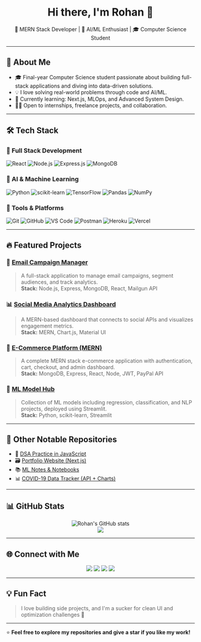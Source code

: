 <h1 align="center">Hi there, I'm Rohan 👋</h1>

<p align="center">
  🚀 MERN Stack Developer | 🤖 AI/ML Enthusiast | 🎓 Computer Science Student
</p>

---

## 💼 About Me

- 🎓 Final-year Computer Science student passionate about building full-stack applications and diving into data-driven solutions.
- 💡 I love solving real-world problems through code and AI/ML.
- 🌱 Currently learning: Next.js, MLOps, and Advanced System Design.
- 👨‍💻 Open to internships, freelance projects, and collaboration.

---

## 🛠️ Tech Stack

### 🚀 Full Stack Development
![React](https://img.shields.io/badge/-React-black?style=flat-square&logo=react)
![Node.js](https://img.shields.io/badge/-Node.js-black?style=flat-square&logo=node.js)
![Express.js](https://img.shields.io/badge/-Express.js-black?style=flat-square&logo=express)
![MongoDB](https://img.shields.io/badge/-MongoDB-black?style=flat-square&logo=mongodb)

### 🧠 AI & Machine Learning
![Python](https://img.shields.io/badge/-Python-black?style=flat-square&logo=python)
![scikit-learn](https://img.shields.io/badge/-Scikit_Learn-black?style=flat-square&logo=scikit-learn)
![TensorFlow](https://img.shields.io/badge/-TensorFlow-black?style=flat-square&logo=tensorflow)
![Pandas](https://img.shields.io/badge/-Pandas-black?style=flat-square&logo=pandas)
![NumPy](https://img.shields.io/badge/-NumPy-black?style=flat-square&logo=numpy)

### 🔧 Tools & Platforms
![Git](https://img.shields.io/badge/-Git-black?style=flat-square&logo=git)
![GitHub](https://img.shields.io/badge/-GitHub-black?style=flat-square&logo=github)
![VS Code](https://img.shields.io/badge/-VS_Code-black?style=flat-square&logo=visual-studio-code)
![Postman](https://img.shields.io/badge/-Postman-black?style=flat-square&logo=postman)
![Heroku](https://img.shields.io/badge/-Heroku-black?style=flat-square&logo=heroku)
![Vercel](https://img.shields.io/badge/-Vercel-black?style=flat-square&logo=vercel)

---

## 🔥 Featured Projects

### 📧 [Email Campaign Manager](https://github.com/morerohan0037/Email-Campaign-Manager)
> A full-stack application to manage email campaigns, segment audiences, and track analytics.  
> **Stack:** Node.js, Express, MongoDB, React, Mailgun API

### 📊 [Social Media Analytics Dashboard](https://github.com/morerohan0037/Social-Analytics)
> A MERN-based dashboard that connects to social APIs and visualizes engagement metrics.  
> **Stack:** MERN, Chart.js, Material UI

### 🛒 [E-Commerce Platform (MERN)](https://github.com/morerohan0037/E-Commerce-MERN)
> A complete MERN stack e-commerce application with authentication, cart, checkout, and admin dashboard.  
> **Stack:** MongoDB, Express, React, Node, JWT, PayPal API

### 🤖 [ML Model Hub](https://github.com/morerohan0037/ML-Model-Hub)
> Collection of ML models including regression, classification, and NLP projects, deployed using Streamlit.  
> **Stack:** Python, scikit-learn, Streamlit

---

## 📂 Other Notable Repositories

- 🧮 [DSA Practice in JavaScript](https://github.com/morerohan0037/DSA-JS)
- 🗃️ [Portfolio Website (Next.js)](https://github.com/morerohan0037/portfolio-nextjs)
- 📚 [ML Notes & Notebooks](https://github.com/morerohan0037/ml-notebooks)
- 📊 [COVID-19 Data Tracker (API + Charts)](https://github.com/morerohan0037/covid-dashboard)

---

## 📊 GitHub Stats

<p align="center">
  <img src="https://github-readme-stats.vercel.app/api?username=morerohan0037&show_icons=true&theme=radical" alt="Rohan's GitHub stats" />
  <br/>
  <img src="https://github-readme-stats.vercel.app/api/top-langs/?username=morerohan0037&layout=compact&theme=radical" />
</p>

---

## 🌐 Connect with Me

<p align="center">
  <a href="mailto:your.email@example.com"><img src="https://img.shields.io/badge/-Email-black?style=flat-square&logo=gmail&logoColor=red"></a>
  <a href="https://www.linkedin.com/in/yourlinkedin/"><img src="https://img.shields.io/badge/-LinkedIn-black?style=flat-square&logo=linkedin"></a>
  <a href="https://twitter.com/yourhandle"><img src="https://img.shields.io/badge/-Twitter-black?style=flat-square&logo=twitter"></a>
  <a href="https://your-portfolio-link.com"><img src="https://img.shields.io/badge/-Portfolio-black?style=flat-square&logo=google-chrome"></a>
</p>

---

## 💡 Fun Fact

> I love building side projects, and I'm a sucker for clean UI and optimization challenges 🚀

---

⭐️ **Feel free to explore my repositories and give a star if you like my work!**
